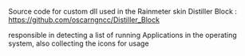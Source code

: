 Source code for custom dll used in the Rainmeter skin Distiller Block :
https://github.com/oscarngncc/Distiller_Block

responsible in detecting a list of running Applications in the operating system, also collecting the icons for usage